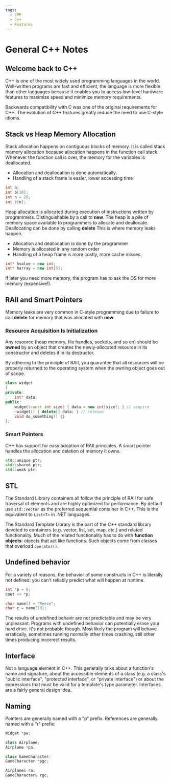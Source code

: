 ```yaml
---
tags:
  - CPP
  - C++
  - Features
---
```


# General C++ Notes

## Welcome back to C++
C++ is one of the most widely used programming languages in the world. Well-written programs are fast and efficient, the language is more flexible than other languages because it enables you to access low-level hardware features to maximize speed and minimize memory requirements.

Backwards compatibility with C was one of the original requirements for C++. The evolution of C++ features greatly reduce the need to use C-style idioms. 

## Stack vs Heap Memory Allocation
Stack allocation happens on contiguous blocks of memory. It is called stack memory allocation because allocation happens in the function call stack. Whenever the function call is over, the memory for the variables is deallocated.
- Allocation and deallocation is done automatically.
- Handling of a stack frame is easier, lower accessing time
```c++
int a; 
int b[10]; 
int n = 20; 
int c[n]; 
```

Heap allocation is allocated during execution of instructions written by programmers. Distinguishable by a call to **new**.  The heap is a pile of memory space available to programmers to allocate and deallocate. Deallocating can be done by calling **delete** This is where memory leaks happen.
- Allocation and deallocation is done by the programmer
- Memory is allocated in any random order
- Handling of a heap frame is more costly, more cache misses
```c++
int* hvalue = new int;
int* harray = new int[5];
```
If later you need more memory, the program has to ask the OS for more memory (expensive!). 

## RAII and Smart Pointers

Memory leaks are very common in C-style programming due to failure to call **delete** for memory that was allocated with **new**.

### **Resource Acquisition Is Initialization**

Any resource (heap memory, file handles, sockets, and so on) should be **owned** by an object that creates the newly-allocated resource in its constructor and deletes it in its destructor.

By adhering to the principle of RAII, you guarantee that all resources will be properly returned to the operating system when the owning object goes out of scope. 

```c++
class widget
{
private:
    int* data;
public:
    widget(const int size) { data = new int[size]; } // acquire
    ~widget() { delete[] data; } // release
    void do_something() {}
};
```

### **Smart Pointers**

C++ has support for easy adoption of RAII principles. A smart pointer handles the allocation and deletion of memory it owns. 

```c++
std::unique ptr;
std::shared ptr;
std::weak ptr;
```

## **STL**

The Standard Library containers all follow the principle of RAII for safe traversal of elements and are highly optimized for performance. By default use `std::vector` as the preferred sequential container in C++. This is the equivalent to `List<T>` in .NET languages.

The Standard Template Library is the part of the C++ standard library devoted to containers (e.g. vector, list, set, map, etc.) and related functionality. Much of the related functionality has to do with **function objects**: objects that act like functions. Such objects come from classes that overload `operator()`.

## **Undefined behavior**

For a variety of reasons, the behavior of some constructs in C++ is literally not defined: you can't reliably predict what will happen at runtime. 

```c++
int *p = 0;
cout << *p;

char name[] = "Reese";
char c = name[10];
```

The results of undefined behavir are not predictable and may be very unpleasant. Programs with undefined behavior can potentially erase your hard drive. It's not probable though. Most likely the program will behave erratically, sometimes running normally other times crashing, still other times producing incorrect results.

## **Interface**

Not a language element in C++. This generally talks about a function's name and signature, about the accessible elements of a class (e.g. a class's "public interface", "protected interface", or "private interface") or about the expressions that must be valid for a template's type parameter. Interfaces are a fairly general design idea.


## Naming 

Pointers are generally named with a "p" prefix. References are generally named with a "r" prefix:

```c++
Widget *pw;

class Airplane;
Airplane *pa;

class GameCharacter;
GameCharacter *pgc;

Airplane& ra;
GameCharacter& rgc;
```
